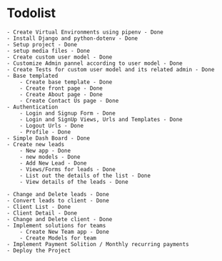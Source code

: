 # Todolist
    - Create Virtual Environments using pipenv - Done
    - Install Django and python-dotenv - Done
    - Setup project - Done
    - setup media files - Done
    - Create custom user model - Done
    - Customize Admin pannel according to user model - Done
    - Create Tests for custom user model and its related admin - Done
    - Base templated
        - Create base template - Done
        - Create front page - Done
        - Create About page - Done
        - Create Contact Us page - Done
    - Authentication
        - Login and Signup Form - Done
        - Login and SignUp Views, Urls and Templates - Done
        - Logout Urls - Done
        - Profile - Done
    - Simple Dash Board - Done
    - Create new leads 
        - New app - Done
        - new models - Done
        - Add New Lead - Done
        - Views/Forms for leads - Done
        - List out the details of the list - Done
        - View details of the leads - Done

    - Change and Delete leads - Done
    - Convert leads to client - Done
    - Client List - Done
    - Client Detail - Done
    - Change and Delete client - Done
    - Implement solutions for teams
        - Create New Team app - Done
        - Create Models for team
    - Implement Payment Solition / Monthly recurring payments
    - Deploy the Project